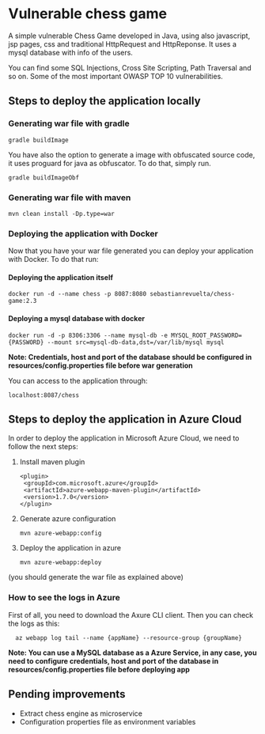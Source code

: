 # Vulnerable chess game
A simple vulnerable Chess Game developed in Java, using also javascript, jsp pages, css and traditional HttpRequest and HttpReponse.
It uses a mysql database with info of the users.

You can find some SQL Injections, Cross Site Scripting, Path Traversal and so on.
Some of the most important OWASP TOP 10 vulnerabilities.

## Steps to deploy the application locally

### Generating war file with gradle
    gradle buildImage

You have also the option to generate a image with obfuscated source code, it uses proguard for java as obfuscator.
To do that, simply run.
    
    gradle buildImageObf

### Generating war file with maven
    mvn clean install -Dp.type=war

### Deploying the application with Docker
Now that you have your war file generated you can deploy your application with Docker.
To do that run:

#### Deploying the application itself
    docker run -d --name chess -p 8087:8080 sebastianrevuelta/chess-game:2.3

#### Deploying a mysql database with docker
    docker run -d -p 8306:3306 --name mysql-db -e MYSQL_ROOT_PASSWORD={PASSWORD} --mount src=mysql-db-data,dst=/var/lib/mysql mysql

**Note: Credentials, host and port of the database should be configured in resources/config.properties file before war generation**

You can access to the application through:

    localhost:8087/chess

## Steps to deploy the application in Azure Cloud

In order to deploy the application in Microsoft Azure Cloud, we need to follow the next steps:

1. Install maven plugin 

       <plugin> 
        <groupId>com.microsoft.azure</groupId>  
        <artifactId>azure-webapp-maven-plugin</artifactId>  
        <version>1.7.0</version>  
       </plugin>
    
2. Generate azure configuration
    
       mvn azure-webapp:config
    
3. Deploy the application in azure

       mvn azure-webapp:deploy 
  (you should generate the war file as explained above)
  
### How to see the logs in Azure
First of all, you need to download the Axure CLI client.
Then you can check the logs as this:
  
      az webapp log tail --name {appName} --resource-group {groupName}

  **Note: You can use a MySQL database as a Azure Service, in any case, you need to configure credentials, host and port of the database in resources/config.properties file before deploying app**
  
 ## Pending improvements
 * Extract chess engine as microservice
 * Configuration properties file as environment variables

